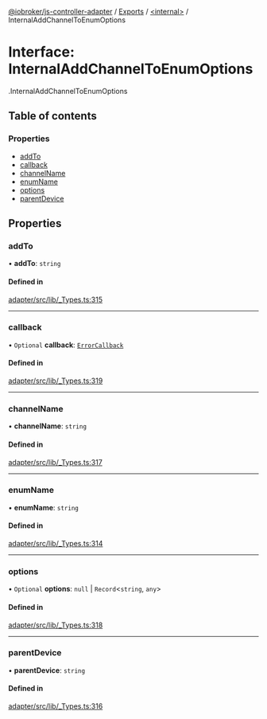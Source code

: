 [@iobroker/js-controller-adapter](../README.md) / [Exports](../modules.md) / [<internal\>](../modules/internal_.md) / InternalAddChannelToEnumOptions

# Interface: InternalAddChannelToEnumOptions

[<internal>](../modules/internal_.md).InternalAddChannelToEnumOptions

## Table of contents

### Properties

- [addTo](internal_.InternalAddChannelToEnumOptions.md#addto)
- [callback](internal_.InternalAddChannelToEnumOptions.md#callback)
- [channelName](internal_.InternalAddChannelToEnumOptions.md#channelname)
- [enumName](internal_.InternalAddChannelToEnumOptions.md#enumname)
- [options](internal_.InternalAddChannelToEnumOptions.md#options)
- [parentDevice](internal_.InternalAddChannelToEnumOptions.md#parentdevice)

## Properties

### addTo

• **addTo**: `string`

#### Defined in

[adapter/src/lib/_Types.ts:315](https://github.com/ioBroker/ioBroker.js-controller/blob/87eb3b2c/packages/adapter/src/lib/_Types.ts#L315)

___

### callback

• `Optional` **callback**: [`ErrorCallback`](../modules/internal_.md#errorcallback)

#### Defined in

[adapter/src/lib/_Types.ts:319](https://github.com/ioBroker/ioBroker.js-controller/blob/87eb3b2c/packages/adapter/src/lib/_Types.ts#L319)

___

### channelName

• **channelName**: `string`

#### Defined in

[adapter/src/lib/_Types.ts:317](https://github.com/ioBroker/ioBroker.js-controller/blob/87eb3b2c/packages/adapter/src/lib/_Types.ts#L317)

___

### enumName

• **enumName**: `string`

#### Defined in

[adapter/src/lib/_Types.ts:314](https://github.com/ioBroker/ioBroker.js-controller/blob/87eb3b2c/packages/adapter/src/lib/_Types.ts#L314)

___

### options

• `Optional` **options**: ``null`` \| `Record`<`string`, `any`\>

#### Defined in

[adapter/src/lib/_Types.ts:318](https://github.com/ioBroker/ioBroker.js-controller/blob/87eb3b2c/packages/adapter/src/lib/_Types.ts#L318)

___

### parentDevice

• **parentDevice**: `string`

#### Defined in

[adapter/src/lib/_Types.ts:316](https://github.com/ioBroker/ioBroker.js-controller/blob/87eb3b2c/packages/adapter/src/lib/_Types.ts#L316)
